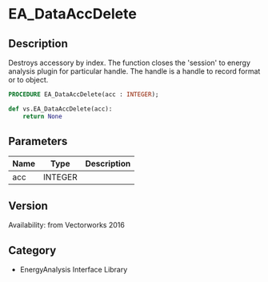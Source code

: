 # EA_DataAccDelete

## Description
Destroys accessory by index. The function closes the 'session' to energy analysis plugin for particular handle. The handle is a handle to record format or to object.

```pascal
PROCEDURE EA_DataAccDelete(acc : INTEGER);
```

```python
def vs.EA_DataAccDelete(acc):
    return None
```

## Parameters
|Name|Type|Description|
|---|---|---|
|acc|INTEGER|   |

## Version
Availability: from Vectorworks 2016

## Category
* EnergyAnalysis Interface Library

